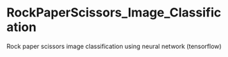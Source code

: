 # RockPaperScissors_Image_Classification
Rock paper scissors image classification using neural network (tensorflow)
